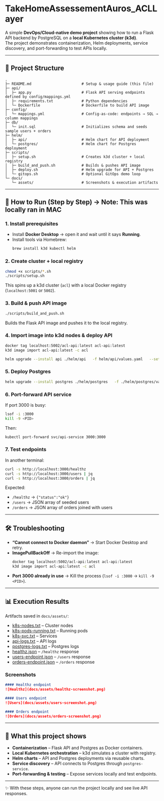 # TakeHomeAssessementAuros_ACLLayer

A simple **DevOps/Cloud-native demo project** showing how to run a Flask API backend by PostgreSQL on a **local Kubernetes cluster (k3d)**.  
The project demonstrates containerization, Helm deployments, service discovery, and port-forwarding to test APIs locally.

---

## 📂 Project Structure

```
.
├─ README.md                       # Setup & usage guide (this file)
├─ api/
│  ├─ app.py                       # Flask API serving endpoints defined by config/mappings.yml
│  ├─ requirements.txt             # Python dependencies
│  └─ Dockerfile                   # Dockerfile to build API image
├─ config/
│  └─ mappings.yml                 # Config-as-code: endpoints → SQL → column mappings
├─ db/
│  └─ init.sql                     # Initializes schema and seeds sample users + orders
├─ helm/
│  ├─ api/                         # Helm chart for API deployment
│  └─ postgres/                    # Helm chart for Postgres deployment
├─ scripts/
│  ├─ setup.sh                     # Creates k3d cluster + local registry
│  ├─ build_and_push.sh            # Builds & pushes API image
│  ├─ deploy.sh                    # Helm upgrade for API + Postgres
│  └─ gitops.sh                    # Optional GitOps demo loop
└─ docs/
   └─ assets/                      # Screenshots & execution artifacts
```

---

## 🚀 How to Run (Step by Step) -> Note: This was locally ran in MAC

### 1. Install prerequisites
- Install **Docker Desktop** → open it and wait until it says **Running**.
- Install tools via Homebrew:
  ```bash
  brew install k3d kubectl helm
  ```

### 2. Create cluster + local registry
```bash
chmod +x scripts/*.sh
./scripts/setup.sh
```
This spins up a k3d cluster (`acl`) with a local Docker registry (`localhost:5001` or `5002`).

### 3. Build & push API image
```bash
./scripts/build_and_push.sh
```
Builds the Flask API image and pushes it to the local registry.

### 4. Import image into k3d nodes & deploy API
```bash
docker tag localhost:5002/acl-api:latest acl-api:latest
k3d image import acl-api:latest -c acl

helm upgrade --install api ./helm/api   -f helm/api/values.yaml   --set image.repository=acl-api   --set image.tag=latest   --set-file mappingYaml=./config/mappings.yml
```

### 5. Deploy Postgres
```bash
helm upgrade --install postgres ./helm/postgres   -f ./helm/postgres/values.yaml   --set-file initSql=./db/init.sql
```

### 6. Port-forward API service
If port 3000 is busy:
```bash
lsof -i :3000
kill -9 <PID>
```

Then:
```bash
kubectl port-forward svc/api-service 3000:3000
```

### 7. Test endpoints
In another terminal:
```bash
curl -s http://localhost:3000/healthz
curl -s http://localhost:3000/users | jq
curl -s http://localhost:3000/orders | jq
```

Expected:
- `/healthz` → `{"status":"ok"}`
- `/users` → JSON array of seeded users
- `/orders` → JSON array of orders joined with users

---

## 🛠 Troubleshooting

- **“Cannot connect to Docker daemon”** → Start Docker Desktop and retry.  
- **ImagePullBackOff** → Re-import the image:
  ```bash
  docker tag localhost:5002/acl-api:latest acl-api:latest
  k3d image import acl-api:latest -c acl
  ```
- **Port 3000 already in use** → Kill the process (`lsof -i :3000` → `kill -9 <PID>`).  

---

## 📊 Execution Results

Artifacts saved in `docs/assets/`:

- [k8s-nodes.txt](docs/assets/k8s-nodes.txt) – Cluster nodes  
- [k8s-pods-running.txt](docs/assets/k8s-pods-running.txt) – Running pods  
- [k8s-svc.txt](docs/assets/k8s-svc.txt) – Services  
- [api-logs.txt](docs/assets/api-logs.txt) – API logs  
- [postgres-logs.txt](docs/assets/postgres-logs.txt) – Postgres logs  
- [healthz.json](docs/assets/healthz.json) – `/healthz` response  
- [users-endpoint.json](docs/assets/users-endpoint.json) – `/users` response  
- [orders-endpoint.json](docs/assets/orders-endpoint.json) – `/orders` response  

### Screenshots

```md
#### Healthz endpoint
![Healthz](docs/assets/healthz-screenshot.png)

#### Users endpoint
![Users](docs/assets/users-screenshot.png)

#### Orders endpoint
![Orders](docs/assets/orders-screenshot.png)
```

---

## 📘 What this project shows

- **Containerization** – Flask API and Postgres as Docker containers.  
- **Local Kubernetes orchestration** – k3d simulates a cluster with registry.  
- **Helm charts** – API and Postgres deployments via reusable charts.  
- **Service discovery** – API connects to Postgres through `postgres-service`.  
- **Port-forwarding & testing** – Expose services locally and test endpoints.  

---

✨ With these steps, anyone can run the project locally and see live API responses.
